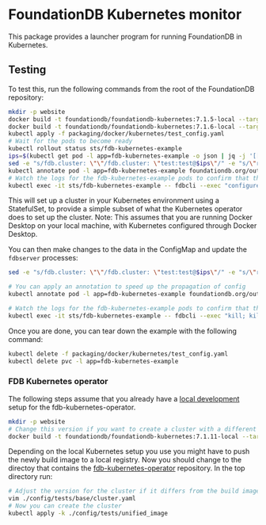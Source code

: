 # FoundationDB Kubernetes monitor

This package provides a launcher program for running FoundationDB in Kubernetes.

## Testing

To test this, run the following commands from the root of the FoundationDB
repository:

```bash
mkdir -p website
docker build -t foundationdb/foundationdb-kubernetes:7.1.5-local --target fdb-kubernetes-monitor --build-arg FDB_VERSION=7.1.5 --build-arg FDB_LIBRARY_VERSIONS="7.1.5 6.3.24 6.2.30" -f packaging/docker/Dockerfile .
docker build -t foundationdb/foundationdb-kubernetes:7.1.6-local --target fdb-kubernetes-monitor --build-arg FDB_VERSION=7.1.6 --build-arg FDB_LIBRARY_VERSIONS="7.1.6 6.3.24 6.2.30" -f packaging/docker/Dockerfile .
kubectl apply -f packaging/docker/kubernetes/test_config.yaml
# Wait for the pods to become ready
kubectl rollout status sts/fdb-kubernetes-example
ips=$(kubectl get pod -l app=fdb-kubernetes-example -o json | jq -j '[[.items|.[]|select(.status.podIP!="")]|limit(3;.[])|.status.podIP+":4501"]|join(",")')
sed -e "s/fdb.cluster: \"\"/fdb.cluster: \"test:test@$ips\"/" -e "s/\"runProcesses\": false/\"runProcesses\": true/" packaging/docker/kubernetes/test_config.yaml | kubectl apply -f -
kubectl annotate pod -l app=fdb-kubernetes-example foundationdb.org/outdated-config-map-seen=$(date +%s) --overwrite
# Watch the logs for the fdb-kubernetes-example pods to confirm that they have launched the fdbserver processes.
kubectl exec -it sts/fdb-kubernetes-example -- fdbcli --exec "configure new double ssd"
```

This will set up a cluster in your Kubernetes environment using a StatefulSet, to provide a simple subset of what the Kubernetes operator does to set up the cluster.
Note: This assumes that you are running Docker Desktop on your local machine, with Kubernetes configured through Docker Desktop.

You can then make changes to the data in the ConfigMap and update the `fdbserver` processes:

```bash
sed -e "s/fdb.cluster: \"\"/fdb.cluster: \"test:test@$ips\"/" -e "s/\"runProcesses\": false/\"runProcesses\": true/" packaging/docker/kubernetes/test_config.yaml | kubectl apply -f -

# You can apply an annotation to speed up the propagation of config
kubectl annotate pod -l app=fdb-kubernetes-example foundationdb.org/outdated-config-map-seen=$(date +%s) --overwrite

# Watch the logs for the fdb-kubernetes-example pods to confirm that they have reloaded their configuration, and then do a bounce.
kubectl exec -it sts/fdb-kubernetes-example -- fdbcli --exec "kill; kill all; status"
```

Once you are done, you can tear down the example with the following command:

```bash
kubectl delete -f packaging/docker/kubernetes/test_config.yaml
kubectl delete pvc -l app=fdb-kubernetes-example
```

### FDB Kubernetes operator

The following steps assume that you already have a [local development](https://github.com/FoundationDB/fdb-kubernetes-operator#local-development) setup for the fdb-kubernetes-operator.

```bash
mkdir -p website
# Change this version if you want to create a cluster with a different version
docker build -t foundationdb/foundationdb-kubernetes:7.1.11-local --target fdb-kubernetes-monitor --build-arg FDB_VERSION=7.1.11 --build-arg FDB_LIBRARY_VERSIONS="7.1.11 6.3.24 6.2.30" -f packaging/docker/Dockerfile .
```

Depending on the local Kubernetes setup you use you might have to push the newly build image to a local registry.
Now you should change to the directoy that contains the [fdb-kubernetes-operator](https://github.com/FoundationDB/fdb-kubernetes-operator) repository.
In the top directory run:

```bash
# Adjust the version for the cluster if it differs from the build image
vim ./config/tests/base/cluster.yaml
# Now you can create the cluster
kubectl apply -k ./config/tests/unified_image
```
